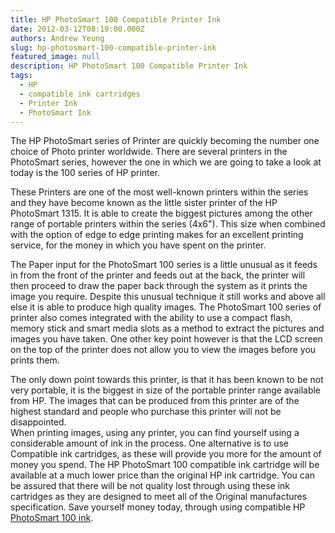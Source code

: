 ```yaml
---
title: HP PhotoSmart 100 Compatible Printer Ink
date: 2012-03-12T08:19:00.000Z
authors: Andrew Yeung
slug: hp-photosmart-100-compatible-printer-ink
featured_image: null
description: HP PhotoSmart 100 Compatible Printer Ink
tags:
  - HP
  - compatible ink cartridges
  - Printer Ink
  - PhotoSmart Ink
---
```

The HP PhotoSmart series of Printer are quickly becoming the number one choice of Photo printer worldwide. There are several printers in the PhotoSmart series, however the one in which we are going to take a look at today is the 100 series of HP printer.

These Printers are one of the most well-known printers within the series and they have become known as the little sister printer of the HP PhotoSmart 1315. It is able to create the biggest pictures among the other range of portable printers within the series (4x6"). This size when combined with the option of edge to edge printing makes for an excellent printing service, for the money in which you have spent on the printer. 

The Paper input for the PhotoSmart 100 series is a little unusual as it feeds in from the front of the printer and feeds out at the back, the printer will then proceed to draw the paper back through the system as it prints the image you require. Despite this unusual technique it still works and above all else it is able to produce high quality images. The PhotoSmart 100 series of printer also comes integrated with the ability to use a compact flash, memory stick and smart media slots as a method to extract the pictures and images you have taken. One other key point however is that the LCD screen on the top of the printer does not allow you to view the images before you prints them.

The only down point towards this printer, is that it has been known to be not very portable, it is the biggest in size of the portable printer range available from HP. The images that can be produced from this printer are of the highest standard and people who purchase this printer will not be disappointed.\
When printing images, using any printer, you can find yourself using a considerable amount of ink in the process. One alternative is to use Compatible ink cartridges, as these will provide you more for the amount of money you spend. The HP PhotoSmart 100 compatible ink cartridge will be available at a much lower price than the original HP ink cartridge. You can be assured that there will be not quality lost through using these ink cartridges as they are designed to meet all of the Original manufactures specification. Save yourself money today, through using compatible HP [PhotoSmart 100 ink](https://www.comboink.com/hp-photosmart-100-ink-cartridges).